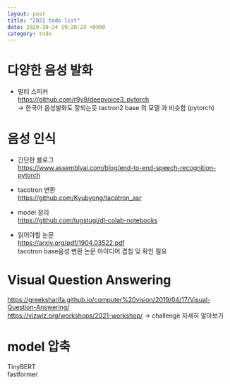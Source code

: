 ```yaml
---
layout: post
title: "2021 todo list"
date: 2020-10-24 19:20:23 +0900
category: todo
---
```

# 다양한 음성 발화

- 멀티 스피커  <br>
https://github.com/r9y9/deepvoice3_pytorch  <br>
-> 한국어 음성발화도 잘되는듯 tactron2 base 의 모델 과 비슷함 (pytorch)<br>

# 음성 인식 

- 간단한 블로그 <br>
https://www.assemblyai.com/blog/end-to-end-speech-recognition-pytorch <br>

- tacotron 변환 <br>
https://github.com/Kyubyong/tacotron_asr <br>

- model 정리 <br>
https://github.com/tugstugi/dl-colab-notebooks <br>

- 읽어야할 논문  <br>
https://arxiv.org/pdf/1904.03522.pdf <br>
tacotron base음성 변환 논문 아이디어 겹침 및 확인 필요 <br> 


# Visual Question Answering
https://greeksharifa.github.io/computer%20vision/2019/04/17/Visual-Question-Answering/ <br>
https://vizwiz.org/workshops/2021-workshop/ -> challenge   자세히 알아보기 

# model 압축
TinyBERT <br>
fastformer <br>
